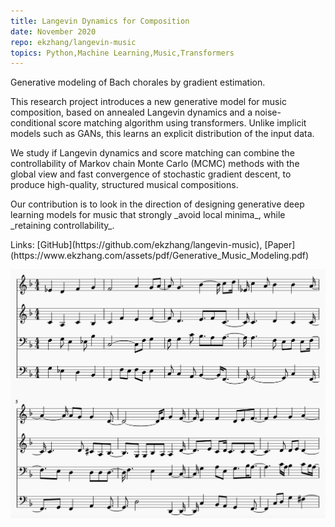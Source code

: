 ```yaml
---
title: Langevin Dynamics for Composition
date: November 2020
repo: ekzhang/langevin-music
topics: Python,Machine Learning,Music,Transformers
---
```


<div class="row">
  <div class="col-md-8">
    <p class="lead">
      Generative modeling of Bach chorales by gradient estimation.
    </p>
    <p markdown="1">
      This research project introduces a new generative model for music composition, based on annealed Langevin dynamics and a noise-conditional score matching algorithm using transformers. Unlike implicit models such as GANs, this learns an explicit distribution of the input data.
    </p>
    <p markdown="1">
      We study if Langevin dynamics and score matching can combine the controllability of Markov chain Monte Carlo (MCMC) methods with the global view and fast convergence of stochastic gradient descent, to produce high-quality, structured musical compositions.
    </p>
    <p markdown="1">
      Our contribution is to look in the direction of designing generative deep learning models for music that strongly _avoid local minima_, while _retaining controllability_.
    </p>
    <p class="font-weight-bold" markdown="1">
      Links:
      [GitHub](https://github.com/ekzhang/langevin-music), [Paper](https://www.ekzhang.com/assets/pdf/Generative_Music_Modeling.pdf)
    </p>
  </div>
  <div class="col-md-4">
    <a href="/assets/images/langevin-music.png">
      <img
        class="img-fluid"
        alt="Langevin music teaser image"
        src="/assets/images/langevin-music.png"
      />
    </a>
  </div>
</div>
